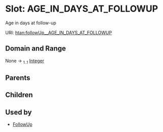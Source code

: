 
# Slot: AGE_IN_DAYS_AT_FOLLOWUP

Age in days at follow-up

URI: [htan:followUp__AGE_IN_DAYS_AT_FOLLOWUP](https://w3id.org/htan/followUp__AGE_IN_DAYS_AT_FOLLOWUP)


## Domain and Range

None &#8594;  <sub>1..1</sub> [Integer](types/Integer.md)

## Parents


## Children


## Used by

 * [FollowUp](FollowUp.md)
